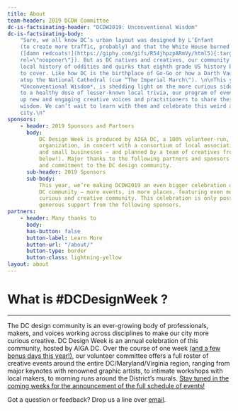 ```yaml
---
title: About
team-header: 2019 DCDW Committee
dc-is-factsinating-header: "DCDW2019: Unconventional Wisdom"
dc-is-factsinating-body:
    "Sure, we all know DC’s urban layout was designed by L’Enfant
    (to create more traffic, probably) and that the White House burned down in 1814
    ([damn redcoats!](https://giphy.com/gifs/R54jhpzpARmVy/html5){:target=\"_blank\"
    rel=\"noopener\"}). But as DC natives and creatives, our community is privy to a
    local history of oddities and quirks that eighth grade US history books tend not
    to cover. Like how DC is the birthplace of Go-Go or how a Darth Vader gargoyle sits
    atop the National Cathedral (cue “The Imperial March\"). \n\nThis year’s theme,
    *Unconventional Wisdom*, is shedding light on the more curious side of DC. In addition
    to a healthy dose of lesser-known local trivia, our program of events will lift
    up new and engaging creative voices and practitioners to share their own unconventional
    wisdom. We can’t wait to learn with them and celebrate this weird and wonderful
    city.\n"
sponsors:
    - header: 2019 Sponsors and Partners
      body:
          DC Design Week is produced by AIGA DC, a 100% volunteer-run, 501(c)3 nonprofit
          organization, in concert with a consortium of local associations, meetup groups,
          and small businesses — and planned by a team of creatives from our community (see
          below!). Major thanks to the following partners and sponsors for your support
          and commitment to the DC design community.
      sub-header: 2019 Sponsors
      sub-body:
          This year, we’re making DCDW2019 an even bigger celebration of the entire
          DC community — more events, in more places, featuring even more aspects of DC’s
          curious and creative community. This celebration is only possible because of the
          generous support from the following sponsors.
partners:
    - header: Many thanks to
      body:
      has-button: false
      button-label: Learn More
      button-url: "/about/"
      button-type: border
      button-class: lightning-yellow
layout: about
---
```


# What is #DCDesignWeek ?

---

The DC design community is an ever-growing body of professionals, makers, and voices working across disciplines to make our city more curious creative. DC Design Week is an annual celebration of this community, hosted by AIGA DC. Over the course of one week [(and a few bonus days this year!)](/carnegie-library/), our volunteer committee offers a full roster of creative events around the entire DC/Maryland/Virginia region, ranging from major keynotes with renowned graphic artists, to intimate workshops with local makers, to morning runs around the District’s murals. [Stay tuned in the coming weeks for the announcement of the full schedule of events!](#subscribe)

Got a question or feedback? Drop us a line over [email](mailto:designweek@dc.aiga.org).
